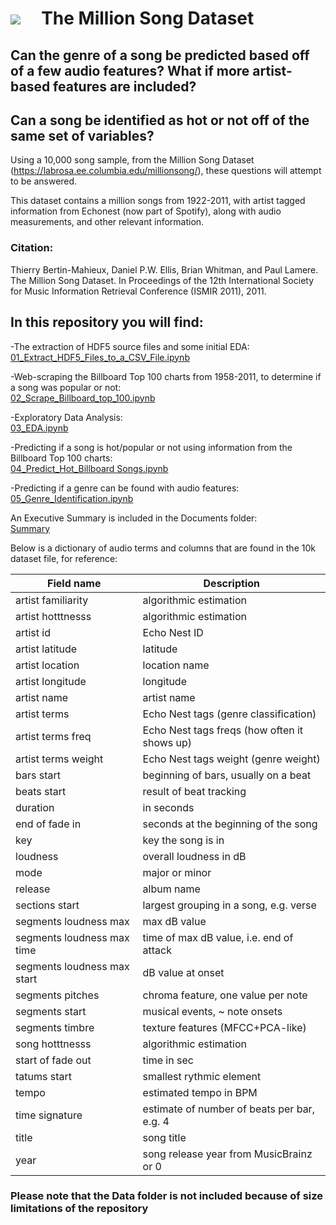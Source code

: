 # ![](https://labrosa.ee.columbia.edu/millionsong/sites/default/files/millionsong2-128.jpg)&nbsp;&nbsp;&nbsp;&nbsp;&nbsp;The Million Song Dataset

## Can the genre of a song be predicted based off of a few audio features? What if more artist-based features are included?

## Can a song be identified as hot or not off of the same set of variables?

Using a 10,000 song sample, from the Million Song Dataset (https://labrosa.ee.columbia.edu/millionsong/), these questions will attempt to be answered.

This dataset contains a million songs from 1922-2011, with artist tagged information from Echonest (now part of Spotify), along with audio measurements, and other relevant information.

### Citation:
Thierry Bertin-Mahieux, Daniel P.W. Ellis, Brian Whitman, and Paul Lamere.
The Million Song Dataset. In Proceedings of the 12th International Society
for Music Information Retrieval Conference (ISMIR 2011), 2011.

## In this repository you will find:
-The extraction of HDF5 source files and some initial EDA:<br/>
  [01_Extract_HDF5_Files_to_a_CSV_File.ipynb](https://github.com/SamLundberg/MillionSongDataset/blob/master/01_Extract_HDF5_Files_to_a_CSV_File.ipynb)

-Web-scraping the Billboard Top 100 charts from 1958-2011, to determine if a song was popular or not:<br/>
  [02_Scrape_Billboard_top_100.ipynb](https://github.com/SamLundberg/MillionSongDataset/blob/master/02_Scrape_Billboard_top_100.ipynb)

-Exploratory Data Analysis:<br/>
  [03_EDA.ipynb](https://github.com/SamLundberg/MillionSongDataset/blob/master/03_EDA.ipynb)

-Predicting if a song is hot/popular or not using information from the Billboard Top 100 charts:<br/>
  [04_Predict_Hot_Billboard Songs.ipynb](https://github.com/SamLundberg/MillionSongDataset/blob/master/04_Predict_Hot_Billboard_Songs.ipynb)

-Predicting if a genre can be found with audio features:<br/>
  [05_Genre_Identification.ipynb](https://github.com/SamLundberg/MillionSongDataset/blob/master/05_Genre_Identification.ipynb)

An Executive Summary is included in the Documents folder:<br/>
  [Summary](https://github.com/SamLundberg/MillionSongDataset/blob/master/Documents/Executive_Summary.md)

Below is a dictionary of audio terms and columns that are found in the 10k dataset file, for reference:<br/>

| ﻿Field name                  | Description                                  |
|-----------------------------|----------------------------------------------|
| artist familiarity          | algorithmic estimation                       |
| artist hotttnesss           | algorithmic estimation                       |
| artist id                   | Echo Nest ID                                 |
| artist latitude             | latitude                                     |
| artist location             | location name                                |
| artist longitude            | longitude                                    |
| artist name                 | artist name                                  |
| artist terms                | Echo Nest tags (genre classification)        |
| artist terms freq           | Echo Nest tags freqs (how often it shows up) |
| artist terms weight         | Echo Nest tags weight (genre weight)         |
| bars start                  | beginning of bars, usually on a beat         |
| beats start                 | result of beat tracking                      |
| duration                    | in seconds                                   |
| end of fade in              | seconds at the beginning of the song         |
| key                         | key the song is in                           |
| loudness                    | overall loudness in dB                       |
| mode                        | major or minor                               |
| release                     | album name                                   |
| sections start              | largest grouping in a song, e.g. verse       |
| segments loudness max       | max dB value                                 |
| segments loudness max time  | time of max dB value, i.e. end of attack     |
| segments loudness max start | dB value at onset                            |
| segments pitches            | chroma feature, one value per note           |
| segments start              | musical events, ~ note onsets                |
| segments timbre             | texture features (MFCC+PCA-like)             |
| song hotttnesss             | algorithmic estimation                       |
| start of fade out           | time in sec                                  |
| tatums start                | smallest rythmic element                     |
| tempo                       | estimated tempo in BPM                       |
| time signature              | estimate of number of beats per bar, e.g. 4  |
| title                       | song title                                   |
| year                        | song release year from MusicBrainz or 0      |


### Please note that the Data folder is not included because of size limitations of the repository
